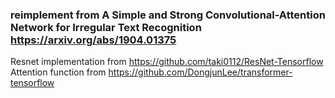 ### reimplement from A Simple and Strong Convolutional-Attention Network for Irregular Text Recognition https://arxiv.org/abs/1904.01375
Resnet implementation from https://github.com/taki0112/ResNet-Tensorflow
Attention function from https://github.com/DongjunLee/transformer-tensorflow
